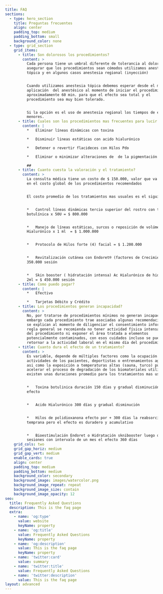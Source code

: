 ```yaml
---
title: FAQ
sections:
  - type: hero_section
    title: Preguntas frecuentes
    align: center
    padding_top: medium
    padding_bottom: small
    background_color: none
  - type: grid_section
    grid_items:
      - title: Son dolorosos los procedimientos?
        content: >
          Cada persona tiene un umbral diferente de tolerancia al dolor, para
          asegurar que los procedimientos sean cómodos utilizamos anestesia
          tópica y en algunos casos anestesia regional (inyección)


          Cuando utilizamos anestesia tópica debemos esperar desde el momento de
          aplicación  del anestésico al momento de iniciar el procedimiento
          aproximadamente 60 min. para que el efecto sea total y el
          procedimiento sea muy bien tolerado.


          Si la opción es el uso de anestesia regional los tiempos de espera son
          menores.
      - title: Cuales son los procedimientos mas frecuentes para lucir mas jóven?
        content: |
          *   Eliminar líneas dinámicas con toxina

          *   Disminuir lineas estáticas con acido hialurónico

          *   Detener o revertir flacideces con Hilos Pdo

          *   Eliminar o minimizar alteraciones de  de la pigmentación cutánea

          ##
      - title: Cuanto cuesta la valoración y el tratamiento?
        content: >
          La consulta médica tiene un costo de $ 150.000, valor que va incluido
          en el costo global de los procedimientos recomendados


          El costo promedio de los tratamientos mas usuales es el siguiente:


          *   Control líneas dinámicas tercio superior del rostro con toxina
          botulínica x 50U = $ 800.000


          *   Manejo de líneas estáticas, surcos o reposición de volúmen con Ac
          Hialurónico x 1 ml  = $ 1.000.000 


          *   Protocolo de Hilos forte (4) facial = $ 1.200.000


          *   Revitalización cutánea con Endoret® (factores de Crecimiento) = $
          350.000 sesión


          *   Skin booster ( hidratación intensa) Ac Hialurónico de hidratación
          2ml = $ 450.000 sesión
      - title: Como puedo pagar?
        content: |
          *   Efectivo

          *   Tarjetas Débito y Crédito
      - title: Los procedimientos generan incapacidad?
        content: >
          No, por tratarse de procedimientos mínimos no generan incapacidad, sin
          embargo cada procedimiento trae asociadas algunas recomendaciones que
          se explican al momento de diligenciar el consentimiento informado, por
          regla general se recomienda no tener actividad física intensa el día
          del procedimiento ni exponer el área tratada a elementos 
          potencialmente contaminados, con esos cuidados incluso se puede
          retornar a la actividad laboral en el mismo día del procedimiento
      - title: Cuanto dura el efecto de un tratamiento?
        content: >
          Es variable, depende de múltiples factores como la ocupación y
          actividades de los pacientes, deportistas o entrenamientos agotadores
          asi como la exposición a temperaturas altas (sauna, turco) pueden
          acelerar el proceso de degradación de los biomateriales utilizados,
          existen unas duraciones promedio para los tratamientos mas usuales:


          *   Toxina botulinica duración 150 días y gradual disminución del
          efecto


          *   Acido Hialurónico 300 días y gradual disminución


          *   Hilos de polidioxanona efecto por + 300 días la reabsorción es
          temprana pero el efecto es duradero y acumulativo


          *   Bioestimulación Endoret o Hidratación sknibooster luego de tres
          sesiones con intervalo de un mes el efecto 360 días
    grid_cols: two
    grid_gap_horiz: medium
    grid_gap_vert: medium
    enable_cards: true
    align: center
    padding_top: medium
    padding_bottom: medium
    background_color: secondary
    background_image: images/watercolor.png
    background_image_repeat: repeat
    background_image_size: contain
    background_image_opacity: 12
seo:
  title: Frequently Asked Questions
  description: This is the faq page
  extra:
    - name: 'og:type'
      value: website
      keyName: property
    - name: 'og:title'
      value: Frequently Asked Questions
      keyName: property
    - name: 'og:description'
      value: This is the faq page
      keyName: property
    - name: 'twitter:card'
      value: summary
    - name: 'twitter:title'
      value: Frequently Asked Questions
    - name: 'twitter:description'
      value: This is the faq page
layout: advanced
---
```

